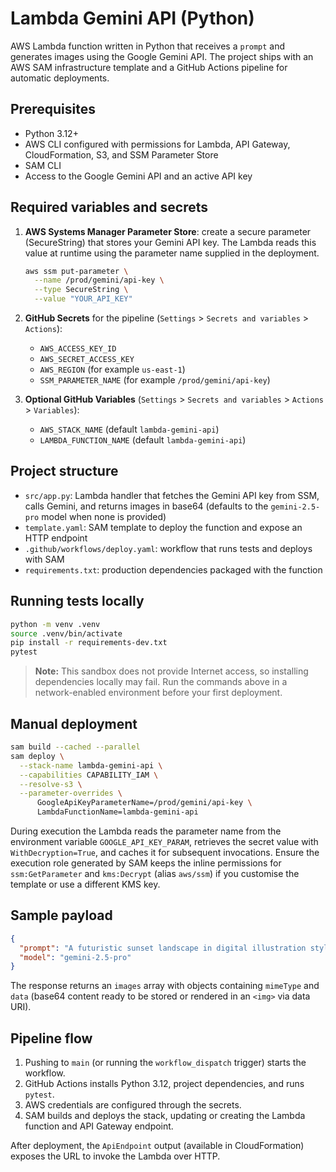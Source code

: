 # Lambda Gemini API (Python)

AWS Lambda function written in Python that receives a `prompt` and generates images using the Google Gemini API. The project ships with an AWS SAM infrastructure template and a GitHub Actions pipeline for automatic deployments.

## Prerequisites

- Python 3.12+
- AWS CLI configured with permissions for Lambda, API Gateway, CloudFormation, S3, and SSM Parameter Store
- SAM CLI
- Access to the Google Gemini API and an active API key

## Required variables and secrets

1. **AWS Systems Manager Parameter Store**: create a secure parameter (SecureString) that stores your Gemini API key. The Lambda reads this value at runtime using the parameter name supplied in the deployment.
   ```bash
   aws ssm put-parameter \
     --name /prod/gemini/api-key \
     --type SecureString \
     --value "YOUR_API_KEY"
   ```

2. **GitHub Secrets** for the pipeline (`Settings` > `Secrets and variables` > `Actions`):
   - `AWS_ACCESS_KEY_ID`
   - `AWS_SECRET_ACCESS_KEY`
   - `AWS_REGION` (for example `us-east-1`)
   - `SSM_PARAMETER_NAME` (for example `/prod/gemini/api-key`)

3. **Optional GitHub Variables** (`Settings` > `Secrets and variables` > `Actions` > `Variables`):
   - `AWS_STACK_NAME` (default `lambda-gemini-api`)
   - `LAMBDA_FUNCTION_NAME` (default `lambda-gemini-api`)

## Project structure

- `src/app.py`: Lambda handler that fetches the Gemini API key from SSM, calls Gemini, and returns images in base64 (defaults to the `gemini-2.5-pro` model when none is provided)
- `template.yaml`: SAM template to deploy the function and expose an HTTP endpoint
- `.github/workflows/deploy.yaml`: workflow that runs tests and deploys with SAM
- `requirements.txt`: production dependencies packaged with the function

## Running tests locally

```bash
python -m venv .venv
source .venv/bin/activate
pip install -r requirements-dev.txt
pytest
```

> **Note:** This sandbox does not provide Internet access, so installing dependencies locally may fail. Run the commands above in a network-enabled environment before your first deployment.

## Manual deployment

```bash
sam build --cached --parallel
sam deploy \
  --stack-name lambda-gemini-api \
  --capabilities CAPABILITY_IAM \
  --resolve-s3 \
  --parameter-overrides \
      GoogleApiKeyParameterName=/prod/gemini/api-key \
      LambdaFunctionName=lambda-gemini-api
```

During execution the Lambda reads the parameter name from the environment variable `GOOGLE_API_KEY_PARAM`, retrieves the secret value with `WithDecryption=True`, and caches it for subsequent invocations. Ensure the execution role generated by SAM keeps the inline permissions for `ssm:GetParameter` and `kms:Decrypt` (alias `aws/ssm`) if you customise the template or use a different KMS key.

## Sample payload

```json
{
  "prompt": "A futuristic sunset landscape in digital illustration style",
  "model": "gemini-2.5-pro"
}
```

The response returns an `images` array with objects containing `mimeType` and `data` (base64 content ready to be stored or rendered in an `<img>` via data URI).

## Pipeline flow

1. Pushing to `main` (or running the `workflow_dispatch` trigger) starts the workflow.
2. GitHub Actions installs Python 3.12, project dependencies, and runs `pytest`.
3. AWS credentials are configured through the secrets.
4. SAM builds and deploys the stack, updating or creating the Lambda function and API Gateway endpoint.

After deployment, the `ApiEndpoint` output (available in CloudFormation) exposes the URL to invoke the Lambda over HTTP.
